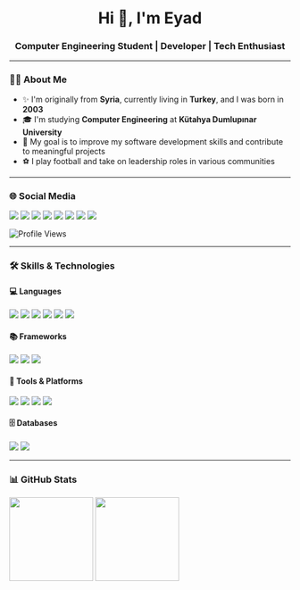 <h1 align="center">Hi 👋, I'm Eyad</h1>
<h3 align="center">Computer Engineering Student | Developer | Tech Enthusiast</h3>

---

### 🧑‍💻 About Me

- ✨ I'm originally from **Syria**, currently living in **Turkey**, and I was born in **2003**  
- 🎓 I'm studying **Computer Engineering** at **Kütahya Dumlupınar University**  
- 🎯 My goal is to improve my software development skills and contribute to meaningful projects  
- ⚽ I play football and take on leadership roles in various communities

---

### 🌐 Social Media

<p align="left">
  <a href="#"><img src="https://img.shields.io/badge/linkedin-%230077B5.svg?style=for-the-badge&logo=linkedin&logoColor=white"/></a>
  <a href="#"><img src="https://img.shields.io/badge/instagram-%23E4405F.svg?style=for-the-badge&logo=instagram&logoColor=white"/></a>
  <a href="#"><img src="https://img.shields.io/badge/facebook-%231877F2.svg?style=for-the-badge&logo=facebook&logoColor=white"/></a>
  <a href="#"><img src="https://img.shields.io/badge/discord-%237289DA.svg?style=for-the-badge&logo=discord&logoColor=white"/></a>
  <a href="#"><img src="https://img.shields.io/badge/twitter-%231DA1F2.svg?style=for-the-badge&logo=twitter&logoColor=white"/></a>
  <a href="#"><img src="https://img.shields.io/badge/whatsapp-%2325D366.svg?style=for-the-badge&logo=whatsapp&logoColor=white"/></a>
  <a href="#"><img src="https://img.shields.io/badge/youtube-%23FF0000.svg?style=for-the-badge&logo=youtube&logoColor=white"/></a>
  <a href="#"><img src="https://img.shields.io/badge/gmail-%23D14836.svg?style=for-the-badge&logo=gmail&logoColor=white"/></a>
</p>

![Profile Views](https://komarev.com/ghpvc/?username=Eyad107Hussein&color=00ffff&label=Visitors)

---

### 🛠️ Skills & Technologies

#### 💻 Languages
<p>
  <img src="https://img.shields.io/badge/C-00599C?style=for-the-badge&logo=c&logoColor=white"/>
  <img src="https://img.shields.io/badge/C++-00599C?style=for-the-badge&logo=c%2B%2B&logoColor=white"/>
  <img src="https://img.shields.io/badge/Java-ED8B00?style=for-the-badge&logo=java&logoColor=white"/>
  <img src="https://img.shields.io/badge/Dart-0175C2?style=for-the-badge&logo=dart&logoColor=white"/>
  <img src="https://img.shields.io/badge/Python-3776AB?style=for-the-badge&logo=python&logoColor=white"/>
  <img src="https://img.shields.io/badge/PHP-777BB4?style=for-the-badge&logo=php&logoColor=white"/>
</p>

#### 📚 Frameworks
<p>
  <img src="https://img.shields.io/badge/Flutter-02569B?style=for-the-badge&logo=flutter&logoColor=white"/>
  <img src="https://img.shields.io/badge/Firebase-FFCA28?style=for-the-badge&logo=firebase&logoColor=black"/>
  <img src="https://img.shields.io/badge/Supabase-3FCF8E?style=for-the-badge&logo=supabase&logoColor=white"/>
</p>

#### 🔧 Tools & Platforms
<p>
  <img src="https://img.shields.io/badge/Visual_Studio-5C2D91?style=for-the-badge&logo=visualstudio&logoColor=white"/>
  <img src="https://img.shields.io/badge/Visual_Studio_Code-007ACC?style=for-the-badge&logo=visualstudiocode&logoColor=white"/>
  <img src="https://img.shields.io/badge/Arduino-00979D?style=for-the-badge&logo=arduino&logoColor=white"/>
  <img src="https://img.shields.io/badge/Git-181717?style=for-the-badge&logo=git&logoColor=white"/>
</p>

#### 🗄️ Databases
<p>
  <img src="https://img.shields.io/badge/MySQL-4479A1?style=for-the-badge&logo=mysql&logoColor=white"/>
  <img src="https://img.shields.io/badge/MSSQL-CC2927?style=for-the-badge&logo=microsoftsqlserver&logoColor=white"/>
</p>

---

### 📊 GitHub Stats

<p>
  <img src="https://github-readme-stats.vercel.app/api?username=Eyad107Hussein&show_icons=true&theme=tokyonight" height="150"/>
  <img src="https://github-readme-stats.vercel.app/api/top-langs/?username=Eyad107Hussein&layout=compact&theme=tokyonight" height="150"/>
</p>
